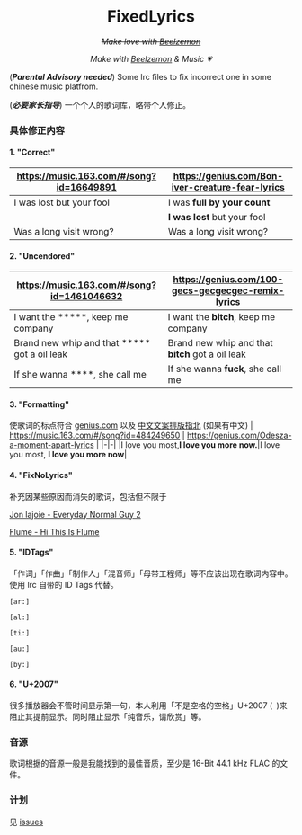 <div align="center">

# FixedLyrics
  
~~*Make love with [Beelzemon](https://wikimon.net/Beelzebumon)*~~ 
  
  *Make with [Beelzemon](https://wikimon.net/Beelzebumon) & Music 💗*

</div>

(***Parental Advisory needed***) Some lrc files to fix incorrect one in some chinese music platfrom.

(***必要家长指导***) 一个个人的歌词库，略带个人修正。

### 具体修正内容

#### 1. "Correct"
| https://music.163.com/#/song?id=16649891 | https://genius.com/Bon-iver-creature-fear-lyrics |
|--------------------------------------------|----------------------------------------------------|
|I was lost but your fool|I was **full by your count**|
| |**I was lost** but your fool|
| Was a long visit wrong?|Was a long visit wrong? |

#### 2. "Uncendored"
| https://music.163.com/#/song?id=1461046632 | https://genius.com/100-gecs-gecgecgec-remix-lyrics |
|--------------------------------------------|----------------------------------------------------|
|I want the \*\*\*\*\*, keep me company|I want the **bitch**, keep me company|
|Brand new whip and that \*\*\*\*\* got a oil leak|Brand new whip and that **bitch** got a oil leak|
|If she wanna \*\*\*\*, she call me|If she wanna **fuck**, she call me|

#### 3. "Formatting"

使歌词的标点符合 [genius.com](genius.com) 以及 [中文文案排版指北](https://github.com/sparanoid/chinese-copywriting-guidelines) (如果有中文)
| https://music.163.com/#/song?id=484249650 | https://genius.com/Odesza-a-moment-apart-lyrics |
|-|-|
|I love you most,**I love you more now.**|I love you most, **I love you more now**|

#### 4. "FixNoLyrics"

补充因某些原因而消失的歌词，包括但不限于

[Jon lajoie - Everyday Normal Guy 2](https://music.163.com/#/song?id=1516895)

[Flume - Hi This Is Flume](https://music.163.com/#/song?id=1352956703)

#### 5. "IDTags"

「作词」「作曲」「制作人」「混音师」「母带工程师」等不应该出现在歌词内容中。使用 lrc 自带的 ID Tags 代替。

```
[ar:]

[al:]

[ti:]

[au:]

[by:]
```

#### 6. "U+2007"

很多播放器会不管时间显示第一句，本人利用「不是空格的空格」U+2007 (` `)来阻止其提前显示。同时阻止显示「纯音乐，请欣赏」等。

### 音源

歌词根据的音源一般是我能找到的最佳音质，至少是 16-Bit 44.1 kHz FLAC 的文件。

### 计划
见 [issues](https://github.com/Ks4four/FixedLyrics/issues)
